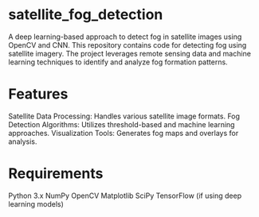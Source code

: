 # satellite_fog_detection
A deep learning-based approach to detect fog in satellite images using OpenCV and CNN.
This repository contains code for detecting fog using satellite imagery. The project leverages remote sensing data and machine learning techniques to identify and analyze fog formation patterns.

# Features

Satellite Data Processing: Handles various satellite image formats.
Fog Detection Algorithms: Utilizes threshold-based and machine learning approaches.
Visualization Tools: Generates fog maps and overlays for analysis.

# Requirements

Python 3.x
NumPy
OpenCV
Matplotlib
SciPy
TensorFlow (if using deep learning models)
